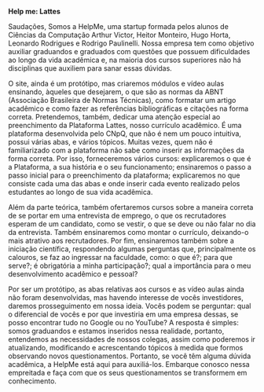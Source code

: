 <b>Help me: Lattes</b>

Saudações, 
Somos a HelpMe, uma startup formada pelos alunos de Ciências da Computação Arthur Victor, Heitor Monteiro, Hugo Horta, Leonardo Rodrigues e Rodrigo Paulinelli. Nossa empresa tem como objetivo auxiliar graduandos e graduados com questões que possuem dificuldades ao longo da vida acadêmica e, na maioria dos cursos superiores não há disciplinas que auxiliem para sanar essas dúvidas.

O site, ainda é um protótipo, mas criaremos módulos e vídeo aulas ensinando, àqueles que desejarem, o que são as normas da ABNT (Associação Brasileira de Normas Técnicas), como formatar um artigo acadêmico e como fazer as referências bibliográficas e citações na forma correta. Pretendemos, também, dedicar uma atenção especial ao preenchimento da Plataforma Lattes, nosso currículo acadêmico. É uma plataforma desenvolvida pelo CNpQ, que não é nem um pouco intuitiva, possui várias abas, e vários tópicos. Muitas vezes, quem não é familiarizado com a plataforma não sabe como inserir as informações da forma correta. Por isso, forneceremos vários cursos: explicaremos o que é a Plataforma, a sua história e o seu funcionamento; ensinaremos o passo a passo inicial para o preenchimento da plataforma; explicaremos no que consiste cada uma das abas e onde inserir cada evento realizado pelos estudantes ao longo de sua vida acadêmica.

Além da parte teórica, também ofertaremos cursos sobre a maneira correta de se portar em uma entrevista de emprego, o que os recrutadores esperam de um candidato, como se vestir, o que se deve ou não falar no dia da entrevista. Também ensinaremos como montar o currículo, deixando-o mais atrativo aos recrutadores.
Por fim, ensinaremos também sobre a iniciação científica, respondendo algumas perguntas que, principalmente os calouros, se faz ao ingressar na faculdade, como: o que é?; para que serve?; é obrigatória a minha participação?; qual a importância para o meu desenvolvimento acadêmico e pessoal?

Por ser um protótipo, as abas relativas aos cursos e as vídeo aulas ainda não foram desenvolvidas, mas havendo interesse de vocês investidores, daremos prosseguimento em nossa ideia. 
Vocês podem se perguntar: qual o diferencial de vocês e por que investiria em uma empresa dessas, se posso encontrar tudo no Google ou no YouTube? A resposta é simples: somos graduandos e estamos inseridos nessa realidade, portanto, entendemos as necessidades de nossos colegas, assim como poderemos ir atualizando, modificando e acrescentando tópicos à medida que formos observando novos questionamentos. Portanto, se você têm alguma dúvida acadêmica, a HelpMe está aqui para auxiliá-los. Embarque conosco nessa empreitada e faça com que os seus questionamentos se transformem em conhecimento.
